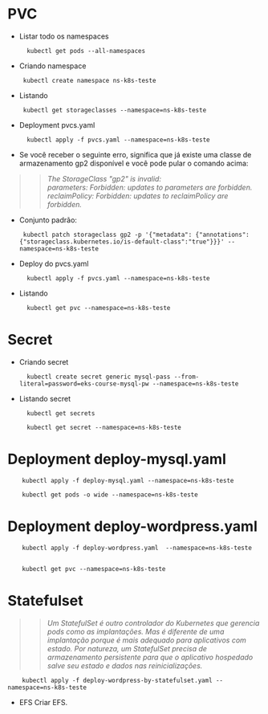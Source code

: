 # PVC

* Listar todo os namespaces

        kubectl get pods --all-namespaces

* Criando namespace

       kubectl create namespace ns-k8s-teste

* Listando

       kubectl get storageclasses --namespace=ns-k8s-teste

* Deployment pvcs.yaml

        kubectl apply -f pvcs.yaml --namespace=ns-k8s-teste

* Se você receber o seguinte erro, significa que já existe uma classe de armazenamento gp2 disponível e você pode pular o comando acima:

>>    *The StorageClass "gp2" is invalid:*  
>>    *parameters: Forbidden: updates to parameters are forbidden.*  
>>    *reclaimPolicy: Forbidden: updates to reclaimPolicy are forbidden.*

* Conjunto padrão:

       kubectl patch storageclass gp2 -p '{"metadata": {"annotations":{"storageclass.kubernetes.io/is-default-class":"true"}}}' --namespace=ns-k8s-teste

* Deploy do pvcs.yaml

        kubectl apply -f pvcs.yaml --namespace=ns-k8s-teste

* Listando 
  
        kubectl get pvc --namespace=ns-k8s-teste

# Secret

* Criando secret
        
        kubectl create secret generic mysql-pass --from-literal=password=eks-course-mysql-pw --namespace=ns-k8s-teste

* Listando secret

        kubectl get secrets

        kubectl get secret --namespace=ns-k8s-teste

# Deployment deploy-mysql.yaml

        kubectl apply -f deploy-mysql.yaml --namespace=ns-k8s-teste

        kubectl get pods -o wide --namespace=ns-k8s-teste

# Deployment deploy-wordpress.yaml

        kubectl apply -f deploy-wordpress.yaml  --namespace=ns-k8s-teste


        kubectl get pvc --namespace=ns-k8s-teste
        
# Statefulset

>>    *Um StatefulSet é outro controlador do Kubernetes que gerencia pods como as implantações.* 
>>    *Mas é diferente de uma implantação porque é mais adequado para aplicativos com estado.* 
>>    *Por natureza, um StatefulSet precisa de armazenamento persistente para que o aplicativo hospedado salve seu estado e dados nas reinicializações.*

        kubectl apply -f deploy-wordpress-by-statefulset.yaml --namespace=ns-k8s-teste


* EFS
Criar EFS.
        
        

